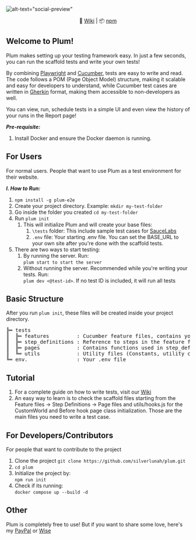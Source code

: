 ![alt-text="social-preview"](https://repository-images.githubusercontent.com/936477779/e928fce3-6d4c-4609-92a0-0a1091c99752)
<p align="center">
  📖 <a href="https://github.com/silverlunah/plum/wiki">Wiki</a> |
  📦 <a href="https://www.npmjs.com/package/plum-e2e">npm</a>
</p>

## Welcome to Plum!

Plum makes setting up your testing framework easy. In just a few seconds, you can run the scaffold tests and write your own tests!

By combining [Playwright](https://playwright.dev) and [Cucumber](https://cucumber.io), tests are easy to write and read. The code follows a POM (Page Object Model) structure, making it scalable and easy for developers to understand, while Cucumber test cases are written in [Gherkin](https://cucumber.io/docs/gherkin/) format, making them accessible to non-developers as well.

You can view, run, schedule tests in a simple UI and even view the history of your runs in the Report page!

**_Pre-requisite:_**
1. Install Docker and ensure the Docker daemon is running.

## For Users
For normal users. People that want to use Plum as a test environment for their website.

**_I. How to Run:_**
1. ```npm install -g plum-e2e```
2. Create your project directory. Example: ```mkdir my-test-folder```
3. Go inside the folder you created ```cd my-test-folder```
4. Run ```plum init```
     1. This will initialize Plum and will create your base files:
        1. ```\tests``` folder: This include sample test cases for [SauceLabs](https://www.saucedemo.com/v1/)
        2. ```.env``` file: Your starting .env file. You can set the BASE_URL to your own site after you're done with the scaffold tests.
5. There are two ways to start testing:
   1. By running the server. Run:<br/> ```plum start to start the server```
   2. Without running the server. Recommended while you're writing your tests. Run:<br/> ```plum dev <@test-id>```. If no test ID is included, it will run all tests
  
## Basic Structure
After you run ```plum init```, these files will be created inside your project directory.

<pre>
╠═ tests
║  ╠═ features         : Cucumber feature files, contains your test cases
║  ╠═ step_definitions : Reference to steps in the feature files
║  ╠═ pages            : Contains functions used in step_definitions
║  ╚═ utils            : Utility files (Constants, utility codes, etc.)
╚═ env.                : Your .env file
</pre>

## Tutorial
1. For a complete guide on how to write tests, visit our [Wiki](https://github.com/silverlunah/plum/wiki)
2. An easy way to learn is to check the scaffold files starting from the Feature files -> Step Definitions -> Page files and utils/hooks.js for the CustomWorld and Before hook page class initialization. Those are the main files you need to write a test case.

## For Developers/Contributors
For people that want to contribute to the project

1. Clone the project ```git clone https://github.com/silverlunah/plum.git```
2. ```cd plum```
3. Initialize the project by:<br/>```npm run init```
4. Check if its running:<br/> ```docker compose up --build -d```

## Other
Plum is completely free to use! But if you want to share some love, here's my [PayPal](https://www.paypal.me/silverlunah) or [Wise]([https://www.paypal.me/silverlunah](https://wise.com/pay/me/janneserjosee))
